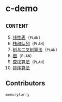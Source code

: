 # c-demo

## `CONTENT`
5. [线性表](./notice/Building.md)（`PLAN`）
4. [栈和队列](./notice/Building.md)（`PLAN`）
3. [树与二叉树算法](./tree/Tree.md)（`PLAN`）
5. [图](./notice/Building.md)（`PLAN`）
2. [查找算法](./search/Search.md)（`PLAN`）
1. [排序算法](./sort/Sort.md)

## Contributors
`memorylorry`